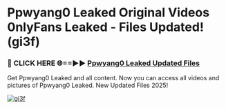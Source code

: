 # Ppwyang0 Leaked Original Videos 0nlyFans Leaked - Files Updated! (gi3f)

<h3>🔴 CLICK HERE 🌐==►► <a href="https://tinyurl.com/2wckxsce" rel="nofollow">Ppwyang0 Leaked Updated Files</a></h3>

Get Ppwyang0 Leaked and all content. Now you can access all videos and pictures of Ppwyang0 Leaked. New Updated Files 2025!

[![gi3f](https://i.imgur.com/AFduVYN.gif)](https://tinyurl.com/2wckxsce)
